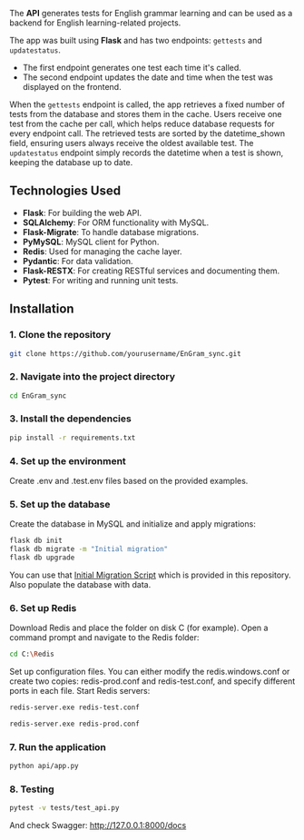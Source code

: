 The **API** generates tests for English grammar learning and can be used as a backend for English learning-related projects.

The app was built using **Flask** and has two endpoints: `gettests` and `updatestatus`.

- The first endpoint generates one test each time it's called.
- The second endpoint updates the date and time when the test was displayed on the frontend.

When the `gettests` endpoint is called, the app retrieves a fixed number of tests from the database and stores them in the cache. Users receive one test from the cache per call, which helps reduce database requests for every endpoint call. The retrieved tests are sorted by the datetime_shown field, ensuring users always receive the oldest available test. The `updatestatus` endpoint simply records the datetime when a test is shown, keeping the database up to date.

## Technologies Used

- **Flask**: For building the web API.
- **SQLAlchemy**: For ORM functionality with MySQL.
- **Flask-Migrate**: To handle database migrations.
- **PyMySQL**: MySQL client for Python.
- **Redis**: Used for managing the cache layer.
- **Pydantic**: For data validation.
- **Flask-RESTX**: For creating RESTful services and documenting them.
- **Pytest**: For writing and running unit tests.

## Installation

### 1. Clone the repository

```bash
git clone https://github.com/yourusername/EnGram_sync.git
```

### 2. Navigate into the project directory

```bash
cd EnGram_sync
```

### 3. Install the dependencies

```bash
pip install -r requirements.txt
```

### 4. Set up the environment

Create .env and .test.env files based on the provided examples. 

### 5. Set up the database

Create the database in MySQL and initialize and apply migrations:

```bash
flask db init
flask db migrate -m "Initial migration"
flask db upgrade
```
You can use that [Initial Migration Script](https://github.com/yahrdev/EnGram_sync/blob/main/api/migrations/versions/3e4caf632902_initial_migration.py) which is provided in this repository.
Also populate the database with data. 

### 6. Set up Redis

Download Redis and place the folder on disk C (for example). Open a command prompt and navigate to the Redis folder:

```bash
cd C:\Redis
```

Set up configuration files. You can either modify the redis.windows.conf or create two copies: redis-prod.conf and redis-test.conf, and specify different ports in each file.
Start Redis servers:

```bash
redis-server.exe redis-test.conf
```

```bash
redis-server.exe redis-prod.conf
```

### 7. Run the application

```bash
python api/app.py
```

### 8. Testing

```bash
pytest -v tests/test_api.py  
```

And check Swagger: http://127.0.0.1:8000/docs
